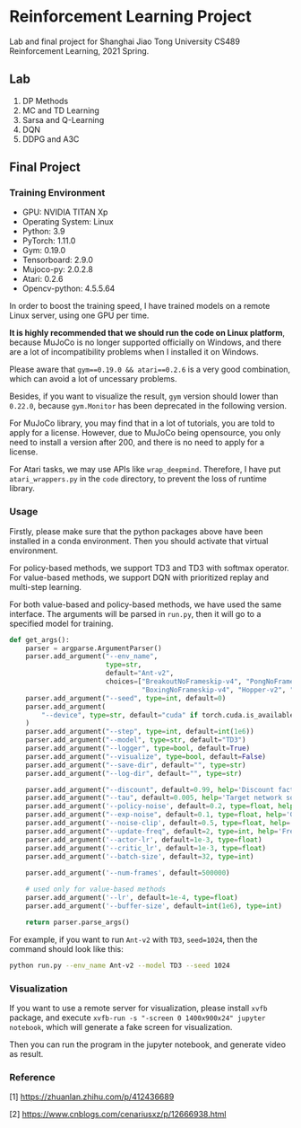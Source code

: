 # Reinforcement Learning Project
Lab and final project for Shanghai Jiao Tong University CS489 Reinforcement Learning, 2021 Spring.

## Lab

1. DP Methods
2. MC and TD Learning
3. Sarsa and Q-Learning
4. DQN
5. DDPG and A3C

## Final Project

### Training Environment

- GPU: NVIDIA TITAN Xp
- Operating System: Linux
- Python: 3.9
- PyTorch: 1.11.0
- Gym: 0.19.0
- Tensorboard: 2.9.0 
- Mujoco-py: 2.0.2.8
- Atari: 0.2.6
- Opencv-python: 4.5.5.64

In order to boost the training speed, I have trained models on a remote Linux server, using one GPU per time.

**It is highly recommended that we should run the code on Linux platform**, because MuJoCo is no longer supported officially on Windows, and there are a lot of incompatibility problems when I installed it on Windows.

Please aware that `gym==0.19.0 && atari==0.2.6` is a very good combination, which can avoid a lot of uncessary problems. 

Besides, if you want to visualize the result, `gym` version should lower than `0.22.0`, because `gym.Monitor`  has been deprecated in the following version.

For MuJoCo library, you may find that in a lot of tutorials, you are told to apply for a license. However, due to MuJoCo being opensource, you only need to install a version after 200, and there is no need to apply for a license.

For Atari tasks, we may use APIs like `wrap_deepmind`. Therefore, I have put `atari_wrappers.py` in the `code` directory, to prevent the loss of runtime library.

### Usage

Firstly, please make sure that the python packages above have been installed in a conda environment. Then you should activate that virtual environment.

For policy-based methods, we support TD3 and TD3 with softmax operator. For value-based methods, we support DQN with prioritized replay and multi-step learning.

For both value-based and policy-based methods, we have used the same interface. The arguments will be parsed in `run.py`, then it will go to a specified model for training.

```python
def get_args():
    parser = argparse.ArgumentParser()
    parser.add_argument("--env_name",
                        type=str,
                        default="Ant-v2",
                        choices=["BreakoutNoFrameskip-v4", "PongNoFrameskip-v4",
                                 "BoxingNoFrameskip-v4", "Hopper-v2", "Humanoid-v2", "HalfCheetah-v2", "Ant-v2"])
    parser.add_argument("--seed", type=int, default=0)
    parser.add_argument(
        "--device", type=str, default="cuda" if torch.cuda.is_available() else "cpu"
    )
    parser.add_argument("--step", type=int, default=int(1e6))
    parser.add_argument("--model", type=str, default="TD3")
    parser.add_argument("--logger", type=bool, default=True)
    parser.add_argument("--visualize", type=bool, default=False)
    parser.add_argument("--save-dir", default="", type=str)
    parser.add_argument("--log-dir", default="", type=str)

    parser.add_argument("--discount", default=0.99, help='Discount factor')
    parser.add_argument("--tau", default=0.005, help='Target network soft update')
    parser.add_argument('--policy-noise', default=0.2, type=float, help='Policy update noise')
    parser.add_argument("--exp-noise", default=0.1, type=float, help='Gaussian exploration noise')
    parser.add_argument('--noise-clip', default=0.5, type=float, help='Clip target policy noise')
    parser.add_argument("--update-freq", default=2, type=int, help='Frequency of delayed policy updates')
    parser.add_argument('--actor-lr', default=1e-3, type=float)
    parser.add_argument('--critic_lr', default=1e-3, type=float)
    parser.add_argument('--batch-size', default=32, type=int)
    
    parser.add_argument('--num-frames', default=500000)

    # used only for value-based methods
    parser.add_argument('--lr', default=1e-4, type=float)
    parser.add_argument('--buffer-size', default=int(1e6), type=int)

    return parser.parse_args()
```

For example, if you want to run `Ant-v2`  with `TD3`, `seed=1024`, then  the command should look like this:

```bash
python run.py --env_name Ant-v2 --model TD3 --seed 1024
```

### Visualization

If you want to use a remote server for visualization, please install `xvfb` package, and execute `xvfb-run -s "-screen 0 1400x900x24" jupyter notebook`, which will generate a fake screen for visualization. 

Then you can run the program in the jupyter notebook, and generate video as result.

### Reference

[1] https://zhuanlan.zhihu.com/p/412436689

[2] https://www.cnblogs.com/cenariusxz/p/12666938.html
